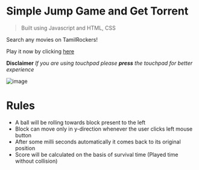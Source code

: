 # Simple Jump Game and Get Torrent 
> Built using Javascript  and HTML, CSS

Search any movies on TamilRockers!

Play it now by clicking [here](https://vilasrhegde.github.io/jump/)

**Disclaimer**
*If you are using touchpad please **press** the touchpad for better experience*

![image](https://user-images.githubusercontent.com/85540091/188561052-8a3b9a43-d864-413d-aa5f-921fd5a54633.png)


# Rules
- A ball will be rolling towards block present to the left
- Block can move only in y-direction whenever the user clicks left mouse button
- After some milli seconds automatically it comes back to its original position
- Score will be calculated on the basis of survival time (Played time without collision)
